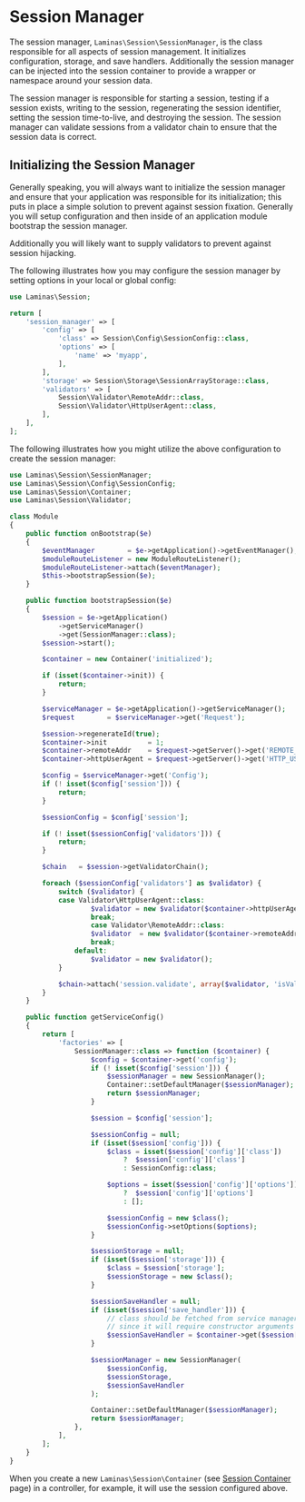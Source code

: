 # Session Manager

The session manager, `Laminas\Session\SessionManager`, is the class responsible for
all aspects of session management. It initializes configuration, storage, and
save handlers.  Additionally the session manager can be injected into the
session container to provide a wrapper or namespace around your session data.

The session manager is responsible for starting a session, testing if a session
exists, writing to the session, regenerating the session identifier, setting the
session time-to-live, and destroying the session. The session manager can
validate sessions from a validator chain to ensure that the session data is
correct.

## Initializing the Session Manager

Generally speaking, you will always want to initialize the session manager and
ensure that your application was responsible for its initialization; this puts
in place a simple solution to prevent against session fixation. Generally you
will setup configuration and then inside of an application module bootstrap the
session manager.

Additionally you will likely want to supply validators to prevent against
session hijacking.

The following illustrates how you may configure the session manager by setting
options in your local or global config:

```php
use Laminas\Session;

return [
    'session_manager' => [
        'config' => [
            'class' => Session\Config\SessionConfig::class,
            'options' => [
                'name' => 'myapp',
            ],
        ],
        'storage' => Session\Storage\SessionArrayStorage::class,
        'validators' => [
            Session\Validator\RemoteAddr::class,
            Session\Validator\HttpUserAgent::class,
        ],
    ],
];
```

The following illustrates how you might utilize the above configuration to
create the session manager:

```php
use Laminas\Session\SessionManager;
use Laminas\Session\Config\SessionConfig;
use Laminas\Session\Container;
use Laminas\Session\Validator;

class Module
{
    public function onBootstrap($e)
    {
        $eventManager        = $e->getApplication()->getEventManager();
        $moduleRouteListener = new ModuleRouteListener();
        $moduleRouteListener->attach($eventManager);
        $this->bootstrapSession($e);
    }

    public function bootstrapSession($e)
    {
        $session = $e->getApplication()
            ->getServiceManager()
            ->get(SessionManager::class);
        $session->start();

        $container = new Container('initialized');

        if (isset($container->init)) {
            return;
        }

        $serviceManager = $e->getApplication()->getServiceManager();
        $request        = $serviceManager->get('Request');

        $session->regenerateId(true);
        $container->init          = 1;
        $container->remoteAddr    = $request->getServer()->get('REMOTE_ADDR');
        $container->httpUserAgent = $request->getServer()->get('HTTP_USER_AGENT');

        $config = $serviceManager->get('Config');
        if (! isset($config['session'])) {
            return;
        }

        $sessionConfig = $config['session'];

        if (! isset($sessionConfig['validators'])) {
            return;
        }

        $chain   = $session->getValidatorChain();

        foreach ($sessionConfig['validators'] as $validator) {
            switch ($validator) {
            case Validator\HttpUserAgent::class:
                    $validator = new $validator($container->httpUserAgent);
                    break;
                    case Validator\RemoteAddr::class:
                    $validator  = new $validator($container->remoteAddr);
                    break;
                default:
                    $validator = new $validator();
            }

            $chain->attach('session.validate', array($validator, 'isValid'));
        }
    }

    public function getServiceConfig()
    {
        return [
            'factories' => [
                SessionManager::class => function ($container) {
                    $config = $container->get('config');
                    if (! isset($config['session'])) {
                        $sessionManager = new SessionManager();
                        Container::setDefaultManager($sessionManager);
                        return $sessionManager;
                    }

                    $session = $config['session'];

                    $sessionConfig = null;
                    if (isset($session['config'])) {
                        $class = isset($session['config']['class'])
                            ?  $session['config']['class']
                            : SessionConfig::class;

                        $options = isset($session['config']['options'])
                            ?  $session['config']['options']
                            : [];

                        $sessionConfig = new $class();
                        $sessionConfig->setOptions($options);
                    }

                    $sessionStorage = null;
                    if (isset($session['storage'])) {
                        $class = $session['storage'];
                        $sessionStorage = new $class();
                    }

                    $sessionSaveHandler = null;
                    if (isset($session['save_handler'])) {
                        // class should be fetched from service manager
                        // since it will require constructor arguments
                        $sessionSaveHandler = $container->get($session['save_handler']);
                    }

                    $sessionManager = new SessionManager(
                        $sessionConfig,
                        $sessionStorage,
                        $sessionSaveHandler
                    );

                    Container::setDefaultManager($sessionManager);
                    return $sessionManager;
                },
            ],
        ];
    }
}
```

When you create a new `Laminas\Session\Container` (see
[Session Container](container.md) page) in a controller, for example, it will
use the session configured above.
